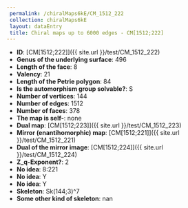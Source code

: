 ```yaml
--- 
 permalink: /chiralMaps6kE/CM_1512_222 
 collection: chiralMaps6kE
 layout: dataEntry
 title: Chiral maps up to 6000 edges - CM[1512;222]
---
```


- **ID**: [CM[1512;222]]({{ site.url }}/test/CM_1512_222)
- **Genus of the underlying surface**: 496
- **Length of the face**: 8
- **Valency**: 21
- **Length of the Petrie polygon**: 84
- **Is the automorphism group solvable?**: S
- **Number of vertices**: 144
- **Number of edges**: 1512
- **Number of faces**: 378
- **The map is self-**: none
- **Dual map**: [CM[1512;223]]({{ site.url }}/test/CM_1512_223)
- **Mirror (enantihomorphic) map**: [CM[1512;221]]({{ site.url }}/test/CM_1512_221)
- **Dual of the mirror image**: [CM[1512;224]]({{ site.url }}/test/CM_1512_224)
- **Z_q-Exponent?**: 2
- **No idea**:  8:221
- **No idea**: Y
- **No idea**: Y
- **Skeleton**: Sk(144;3)^7
- **Some other kind of skeleton**: nan
